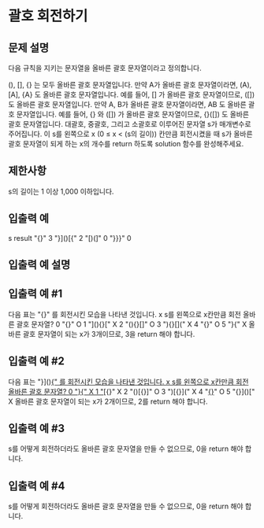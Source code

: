 # 괄호 회전하기

## 문제 설명

다음 규칙을 지키는 문자열을 올바른 괄호 문자열이라고 정의합니다.

(), [], {} 는 모두 올바른 괄호 문자열입니다.
만약 A가 올바른 괄호 문자열이라면, (A), [A], {A} 도 올바른 괄호 문자열입니다. 예를 들어, [] 가 올바른 괄호 문자열이므로, ([]) 도 올바른 괄호 문자열입니다.
만약 A, B가 올바른 괄호 문자열이라면, AB 도 올바른 괄호 문자열입니다. 예를 들어, {} 와 ([]) 가 올바른 괄호 문자열이므로, {}([]) 도 올바른 괄호 문자열입니다.
대괄호, 중괄호, 그리고 소괄호로 이루어진 문자열 s가 매개변수로 주어집니다. 이 s를 왼쪽으로 x (0 ≤ x < (s의 길이)) 칸만큼 회전시켰을 때 s가 올바른 괄호 문자열이 되게 하는 x의 개수를 return 하도록 solution 함수를 완성해주세요.

## 제한사항

s의 길이는 1 이상 1,000 이하입니다.

## 입출력 예

s result
"[](){}" 3
"}]()[{" 2
"[)(]" 0
"}}}" 0

## 입출력 예 설명

## 입출력 예 #1

다음 표는 "[](){}" 를 회전시킨 모습을 나타낸 것입니다.
x s를 왼쪽으로 x칸만큼 회전 올바른 괄호 문자열?
0 "[](){}" O
1 "](){}[" X
2 "(){}[]" O
3 "){}[](" X
4 "{}[]()" O
5 "}[](){" X
올바른 괄호 문자열이 되는 x가 3개이므로, 3을 return 해야 합니다.

## 입출력 예 #2

다음 표는 "}]()[{" 를 회전시킨 모습을 나타낸 것입니다.
x s를 왼쪽으로 x칸만큼 회전 올바른 괄호 문자열?
0 "}]()[{" X
1 "]()[{}" X
2 "()[{}]" O
3 ")[{}](" X
4 "[{}]()" O
5 "{}]()[" X
올바른 괄호 문자열이 되는 x가 2개이므로, 2를 return 해야 합니다.

## 입출력 예 #3

s를 어떻게 회전하더라도 올바른 괄호 문자열을 만들 수 없으므로, 0을 return 해야 합니다.

## 입출력 예 #4

s를 어떻게 회전하더라도 올바른 괄호 문자열을 만들 수 없으므로, 0을 return 해야 합니다.
